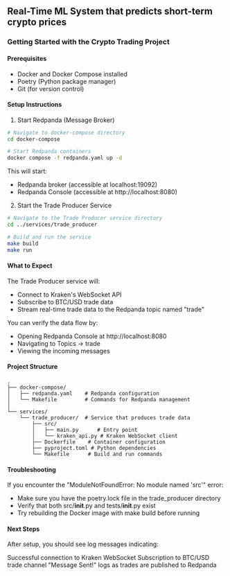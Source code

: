 ## Real-Time ML System that predicts short-term crypto prices

### Getting Started with the Crypto Trading Project
#### Prerequisites

- Docker and Docker Compose installed
- Poetry (Python package manager)
- Git (for version control)

#### Setup Instructions

1. Start Redpanda (Message Broker)

```bash
# Navigate to docker-compose directory
cd docker-compose

# Start Redpanda containers
docker compose -f redpanda.yaml up -d
```

This will start:

- Redpanda broker (accessible at localhost:19092)
- Redpanda Console (accessible at http://localhost:8080)

2. Start the Trade Producer Service

```bash
# Navigate to the Trade Producer service directory
cd ../services/trade_producer

# Build and run the service
make build
make run
```

#### What to Expect

The Trade Producer service will:

- Connect to Kraken's WebSocket API
- Subscribe to BTC/USD trade data
- Stream real-time trade data to the Redpanda topic named "trade"

You can verify the data flow by:

- Opening Redpanda Console at http://localhost:8080
- Navigating to Topics → trade
- Viewing the incoming messages

#### Project Structure

```
.
├── docker-compose/
│   ├── redpanda.yaml    # Redpanda configuration
│   └── Makefile         # Commands for Redpanda management
│
└── services/
    └── trade_producer/  # Service that produces trade data
        ├── src/
        │   ├── main.py      # Entry point
        │   └── kraken_api.py # Kraken WebSocket client
        ├── Dockerfile    # Container configuration
        ├── pyproject.toml # Python dependencies
        └── Makefile      # Build and run commands
```

#### Troubleshooting

If you encounter the "ModuleNotFoundError: No module named 'src'" error:

- Make sure you have the poetry.lock file in the trade_producer directory
- Verify that both src/__init__.py and tests/__init__.py exist
- Try rebuilding the Docker image with make build before running

#### Next Steps

After setup, you should see log messages indicating:

Successful connection to Kraken WebSocket
Subscription to BTC/USD trade channel
"Message Sent!" logs as trades are published to Redpanda